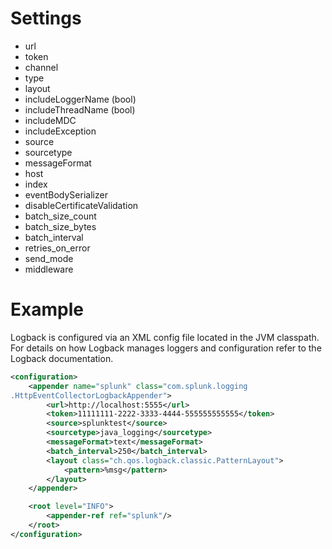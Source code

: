 # Settings
- url
- token
- channel
- type
- layout
- includeLoggerName (bool)
- includeThreadName (bool)
- includeMDC
- includeException
- source
- sourcetype
- messageFormat
- host
- index
- eventBodySerializer
- disableCertificateValidation
- batch_size_count
- batch_size_bytes
- batch_interval
- retries_on_error
- send_mode
- middleware

# Example

Logback is configured via an XML config file located in the JVM classpath. For
details on how Logback manages loggers and configuration refer to the Logback
documentation.

```xml
<configuration>
    <appender name="splunk" class="com.splunk.logging
.HttpEventCollectorLogbackAppender">
        <url>http://localhost:5555</url>
        <token>11111111-2222-3333-4444-555555555555</token>
        <source>splunktest</source>
        <sourcetype>java_logging</sourcetype>
        <messageFormat>text</messageFormat>
        <batch_interval>250</batch_interval>
        <layout class="ch.qos.logback.classic.PatternLayout">
            <pattern>%msg</pattern>
        </layout>
    </appender>

    <root level="INFO">
        <appender-ref ref="splunk"/>
    </root>
</configuration>
```
